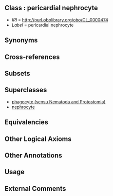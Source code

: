 
## Class : pericardial nephrocyte

 * *IRI* = http://purl.obolibrary.org/obo/CL_0000474
 * *Label* = pericardial nephrocyte

## Synonyms


## Cross-references


## Subsets


## Superclasses

 * [phagocyte (sensu Nematoda and Protostomia)](../../CL/19/CL_0000519.md)
 * [nephrocyte](../../CL/20/CL_0002520.md)

## Equivalencies


## Other Logical Axioms


## Other Annotations


## Usage


## External Comments

